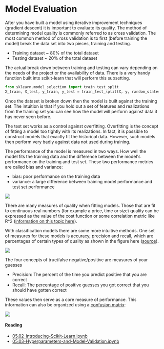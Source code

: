 # Model Evaluation
After you have built a model using iterative improvement techniques (gradient descent) it is important to evaluate its quality. The method of determining model quality is commonly referred to as cross validation. The most common method of cross validation is to first (before training the model) break the data set into two pieces, training and testing.
- Training dataset ~ 80% of the total dataset
- Testing dataset ~ 20% of the total dataset

The actual break down between training and testing can vary depending on the needs of the project or the availability of data. There is a very handy function built into scikit-learn that will perform this subsetting.

```python
from sklearn.model_selection import train_test_split 
X_train, X_test, y_train, y_test = train_test_split(X, y, random_state=0) 
```

Once the dataset is broken down then the model is built against the training set. The intuition is that if you hold out a set of features and realizations from the training set you can see how the model will perform against data it has never seen before. 

The test set works as a control against overfitting.  Overfitting is the concept of fitting a model too tightly with its realizations. In fact, it is possible to construct models that exactly fit the historical data. However, such models then perform very badly against data not used during training. 

The performance of the model is measured in two ways. How well the model fits the training data and the difference between the model's performance on the training and test set. These two performance metrics are called bias and variance:
- bias: poor performance on the training data
- variance: a large difference between training model performance and test set performance

![](https://lh6.googleusercontent.com/20YsbCrQM_jtD99EoHVrcFp54FqhraTeyJmQYN4qVLqt7jG5aShnT0dr44Ss2lcdI3iCOg_Z_JHwsvbi77VT5A0JIlAxdtmM90koEGKJNFisoOdmoRXejzTeL0XDCgpwQbyffOk)

There are many measures of quality when fitting models. Those that are fit to continuous real numbers (for example a price, time or size) quality can be expressed as the value of the cost function or some correlation metric like R^2 ([information on this topic here](https://en.wikipedia.org/wiki/Coefficient_of_determination)). 

With classification models there are some more intuitive methods. One set of measures for these models is accuracy, precision and recall, which are percentages of certain types of quality as shown in the figure here ([source](https://en.wikipedia.org/wiki/Precision_and_recall)).

![](https://lh5.googleusercontent.com/D0a1Uu_b4ApyzJX4FkU20IfksuRfVDd7AKzcezmi03O_mJAHrwf925VVXIScGg6J-_bH3yROIkR3z8R1F2-pcjSXmR7NvF10169uvqYRo70tz8yR-emiDjkaA5CKn38fZ_2qRo8)

The four concepts of true/false negative/positive are measures of your guesses 
- Precision: The percent of the time you predict positive that you are correct
- Recall: The percentage of positive guesses you got correct that you should have gotten correct

These values then serve as a core measure of performance. This information can also be organized using a [confusion matrix](https://en.wikipedia.org/wiki/Confusion_matrix):

![](https://lh5.googleusercontent.com/P5H1wOfDy7bw8T75tSiJMybXngiiVtKYKGzB3R_YwH3JnytMwYlDGcQzw1yIC0JHKbl6rfgJUgQQ8Qia-FrHMkCjIvfK6_haxIzLndw-Glcrx3RV2Ay2vz7F78l3z8L7xy3bRng)
#### Reading
- [05.02-Introducing-Scikit-Learn.ipynb](https://github.com/jakevdp/PythonDataScienceHandbook/blob/master/notebooks/05.02-Introducing-Scikit-Learn.ipynb)
- [05.03-Hyperparameters-and-Model-Validation.ipynb](https://github.com/jakevdp/PythonDataScienceHandbook/blob/master/notebooks/05.03-Hyperparameters-and-Model-Validation.ipynb)

